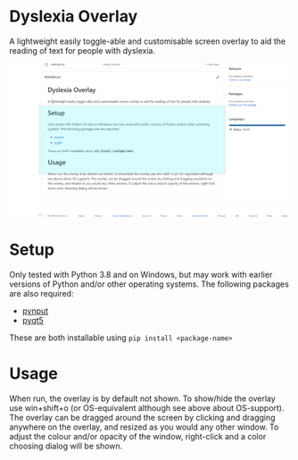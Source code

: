 # Dyslexia Overlay
A lightweight easily toggle-able and customisable screen overlay to aid the reading of text for people with dyslexia.

![Example usage of this tool](https://github.com/patterson-tom/Dyslexia-Overlay/blob/master/example-image.png)

# Setup
Only tested with Python 3.8 and on Windows, but may work with earlier versions of Python and/or other operating systems.
The following packages are also required:
- [pynput](https://pypi.org/project/pynput/)
- [pyqt5](https://pypi.org/project/PyQt5/)

These are both installable using `pip install <package-name>`

# Usage
When run, the overlay is by default not shown. To show/hide the overlay use win+shift+o (or OS-equivalent although see above about OS-support). The overlay can be dragged around
the screen by clicking and dragging anywhere on the overlay, and resized as you would any other window. To adjust the colour and/or opacity of the window, right-click and a color
choosing dialog will be shown.

